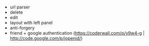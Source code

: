 + url parser
+ delete
+ edit
+ layout with left panel
+ anti-forgery
+ friend + google authentication (https://coderwall.com/p/y9w4-g | http://code.google.com/p/jopenid/)